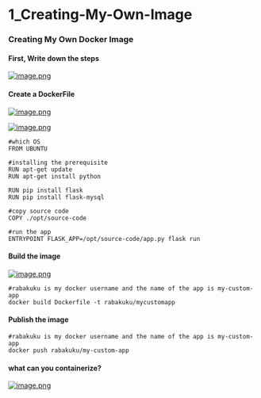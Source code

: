 # 1_Creating-My-Own-Image

### Creating My Own Docker Image

#### First, Write down the steps

[![image.png](https://bookstack.besthomelabevar.xyz/uploads/images/gallery/2024-06/scaled-1680-/n1NUrQFJUK6pHjMv-image.png)](https://bookstack.besthomelabevar.xyz/uploads/images/gallery/2024-06/n1NUrQFJUK6pHjMv-image.png)

#### Create a DockerFile

[![image.png](https://bookstack.besthomelabevar.xyz/uploads/images/gallery/2024-06/scaled-1680-/TSfYRP6UZYH6QIHv-image.png)](https://bookstack.besthomelabevar.xyz/uploads/images/gallery/2024-06/TSfYRP6UZYH6QIHv-image.png)

[![image.png](https://bookstack.besthomelabevar.xyz/uploads/images/gallery/2024-06/scaled-1680-/xTrcy932eIeTc2cx-image.png)](https://bookstack.besthomelabevar.xyz/uploads/images/gallery/2024-06/xTrcy932eIeTc2cx-image.png)

```
#which OS
FROM UBUNTU

#installing the prerequisite
RUN apt-get update
RUN apt-get install python

RUN pip install flask
RUN pip install flask-mysql

#copy source code
COPY ./opt/source-code

#run the app
ENTRYPOINT FLASK_APP=/opt/source-code/app.py flask run

```

#### Build the image  


[![image.png](https://bookstack.besthomelabevar.xyz/uploads/images/gallery/2024-06/scaled-1680-/hdxCCvI8UP6uiIVX-image.png)](https://bookstack.besthomelabevar.xyz/uploads/images/gallery/2024-06/hdxCCvI8UP6uiIVX-image.png)

```
#rabakuku is my docker username and the name of the app is my-custom-app
docker build Dockerfile -t rabakuku/mycustomapp
```

#### Publish the image  


```
#rabakuku is my docker username and the name of the app is my-custom-app
docker push rabakuku/my-custom-app
```

#### what can you containerize?

[![image.png](https://bookstack.besthomelabevar.xyz/uploads/images/gallery/2024-06/scaled-1680-/iarIQGE4hxjBAVsd-image.png)](https://bookstack.besthomelabevar.xyz/uploads/images/gallery/2024-06/iarIQGE4hxjBAVsd-image.png)